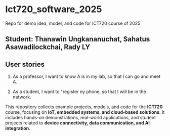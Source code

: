 # Ict720_software_2025
Repo for demo idea, model, and code for ICT720 course of 2025

## Student: Thanawin Ungkananuchat, Sahatus Asawadilockchai, Rady LY

## User stories

1. As a professor, I want to know A is in my lab, so that I can go and meet A.

2. As a student, I want to "register ny phone, so that I will be in the network.
   
This repository collects example projects, models, and code for the **ICT720** course, focusing on **IoT, embedded systems, and cloud-based solutions**. It includes hands-on demonstrations, real-world applications, and student projects related to **device connectivity, data communication, and AI integration**.
